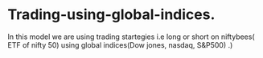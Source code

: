 # Trading-using-global-indices.
In this model we are using trading startegies i.e long or short on niftybees( ETF of nifty 50) using global indices(Dow jones, nasdaq, S&amp;P500) .)
